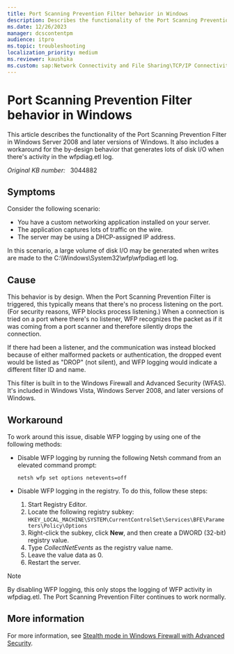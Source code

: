 ```yaml
---
title: Port Scanning Prevention Filter behavior in Windows
description: Describes the functionality of the Port Scanning Prevention Filter in Windows Server 2008 and later versions of Windows. Includes a workaround for by-design behavior that generates lots of disk I/O when there's activity in the wfpdiag.etl log.
ms.date: 12/26/2023
manager: dcscontentpm
audience: itpro
ms.topic: troubleshooting
localization_priority: medium
ms.reviewer: kaushika
ms.custom: sap:Network Connectivity and File Sharing\TCP/IP Connectivity (TCP Protocol, NLA, WinHTTP), csstroubleshoot
---
```

# Port Scanning Prevention Filter behavior in Windows

This article describes the functionality of the Port Scanning Prevention Filter in Windows Server 2008 and later versions of Windows. It also includes a workaround for the by-design behavior that generates lots of disk I/O when there's activity in the wfpdiag.etl log.

_Original KB number:_ &nbsp; 3044882

## Symptoms

Consider the following scenario:

- You have a custom networking application installed on your server.
- The application captures lots of traffic on the wire.
- The server may be using a DHCP-assigned IP address.

In this scenario, a large volume of disk I/O may be generated when writes are made to the C:\\Windows\\System32\\wfp\\wfpdiag.etl log.

## Cause

This behavior is by design. When the Port Scanning Prevention Filter is triggered, this typically means that there's no process listening on the port. (For security reasons, WFP blocks process listening.) When a connection is tried on a port where there's no listener, WFP recognizes the packet as if it was coming from a port scanner and therefore silently drops the connection.

If there had been a listener, and the communication was instead blocked because of either malformed packets or authentication, the dropped event would be listed as "DROP" (not silent), and WFP logging would indicate a different filter ID and name.

This filter is built in to the Windows Firewall and Advanced Security (WFAS). It's included in Windows Vista, Windows Server 2008, and later versions of Windows.

## Workaround

To work around this issue, disable WFP logging by using one of the following methods:

- Disable WFP logging by running the following Netsh command from an elevated command prompt:

    ```console
    netsh wfp set options netevents=off
    ```

- Disable WFP logging in the registry. To do this, follow these steps:

    1. Start Registry Editor.
    2. Locate the following registry subkey: `HKEY_LOCAL_MACHINE\SYSTEM\CurrentControlSet\Services\BFE\Parameters\Policy\Options`
    3. Right-click the subkey, click **New**, and then create a DWORD (32-bit) registry value.
    4. Type *CollectNetEvents* as the registry value name.
    5. Leave the value data as 0.
    6. Restart the server.

> [!NOTE]
> By disabling WFP logging, this only stops the logging of WFP activity in wfpdiag.etl. The Port Scanning Prevention Filter continues to work normally.

## More information

For more information, see [Stealth mode in Windows Firewall with Advanced Security](/previous-versions/windows/it-pro/windows-server-2008-R2-and-2008/dd448557(v=ws.10)).
